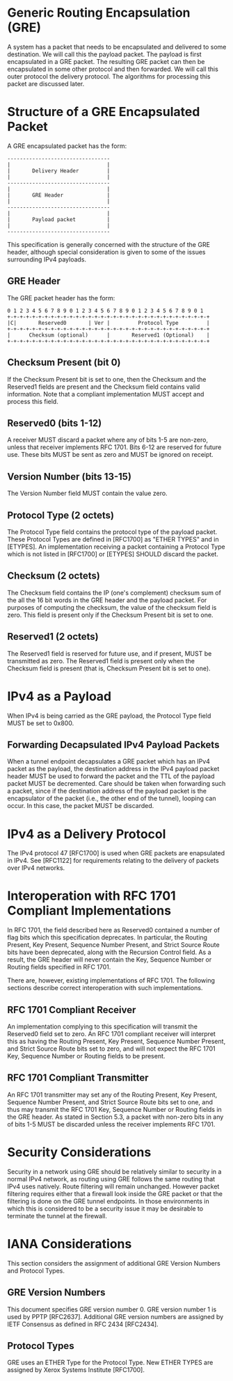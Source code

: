 # Generic Routing Encapsulation (GRE)

A system has a packet that needs to be encapsulated and delivered to some destination.  We will call this the payload packet.  The payload is first encapsulated in a GRE packet.  The resulting GRE packet can then be encapsulated in some other protocol and then forwarded.  We will call this outer protocol the delivery protocol. The algorithms for processing this packet are discussed later.

# Structure of a GRE Encapsulated Packet

   A GRE encapsulated packet has the form:

    ---------------------------------
    |                               |
    |       Delivery Header         |
    |                               |
    ---------------------------------
    |                               |
    |       GRE Header              |
    |                               |
    ---------------------------------
    |                               |
    |       Payload packet          |
    |                               |
    ---------------------------------

This specification is generally concerned with the structure of the GRE header, although special consideration is given to some of the issues surrounding IPv4 payloads.

## GRE Header

   The GRE packet header has the form:

    0 1 2 3 4 5 6 7 8 9 0 1 2 3 4 5 6 7 8 9 0 1 2 3 4 5 6 7 8 9 0 1
    +-+-+-+-+-+-+-+-+-+-+-+-+-+-+-+-+-+-+-+-+-+-+-+-+-+-+-+-+-+-+-+-+
    |C|       Reserved0       | Ver |         Protocol Type         |
    +-+-+-+-+-+-+-+-+-+-+-+-+-+-+-+-+-+-+-+-+-+-+-+-+-+-+-+-+-+-+-+-+
    |      Checksum (optional)      |       Reserved1 (Optional)    |
    +-+-+-+-+-+-+-+-+-+-+-+-+-+-+-+-+-+-+-+-+-+-+-+-+-+-+-+-+-+-+-+-+

## Checksum Present (bit 0)

If the Checksum Present bit is set to one, then the Checksum and the Reserved1 fields are present and the Checksum field contains valid information. Note that a compliant implementation MUST accept and process this field.

## Reserved0 (bits 1-12)

A receiver MUST discard a packet where any of bits 1-5 are non-zero, unless that receiver implements RFC 1701. Bits 6-12 are reserved for future use. These bits MUST be sent as zero and MUST be ignored on receipt.

## Version Number (bits 13-15)

The Version Number field MUST contain the value zero.

## Protocol Type (2 octets)

The Protocol Type field contains the protocol type of the payload packet. These Protocol Types are defined in [RFC1700] as "ETHER TYPES" and in [ETYPES]. An implementation receiving a packet containing a Protocol Type which is not listed in [RFC1700] or [ETYPES] SHOULD discard the packet.

## Checksum (2 octets)

The Checksum field contains the IP (one's complement) checksum sum of the all the 16 bit words in the GRE header and the payload packet. For purposes of computing the checksum, the value of the checksum field is zero. This field is present only if the Checksum Present bit is set to one.

## Reserved1 (2 octets)

The Reserved1 field is reserved for future use, and if present, MUST be transmitted as zero. The Reserved1 field is present only when the Checksum field is present (that is, Checksum Present bit is set to one).

# IPv4 as a Payload

When IPv4 is being carried as the GRE payload, the Protocol Type field MUST be set to 0x800.

## Forwarding Decapsulated IPv4 Payload Packets

When a tunnel endpoint decapsulates a GRE packet which has an IPv4 packet as the payload, the destination address in the IPv4 payload packet header MUST be used to forward the packet and the TTL of the payload packet MUST be decremented. Care should be taken when forwarding such a packet, since if the destination address of the payload packet is the encapsulator of the packet (i.e., the other end of the tunnel), looping can occur. In this case, the packet MUST be discarded.

# IPv4 as a Delivery Protocol

 The IPv4 protocol 47 [RFC1700] is used when GRE packets are enapsulated in IPv4. See [RFC1122] for requirements relating to the delivery of packets over IPv4 networks.

# Interoperation with RFC 1701 Compliant Implementations

 In RFC 1701, the field described here as Reserved0 contained a number of flag bits which this specification deprecates. In particular, the Routing Present, Key Present, Sequence Number Present, and Strict Source Route bits have been deprecated, along with the Recursion Control field. As a result, the GRE header will never contain the Key, Sequence Number or Routing fields specified in RFC 1701.

There are, however, existing implementations of RFC 1701. The following sections describe correct interoperation with such implementations.

## RFC 1701 Compliant Receiver

An implementation complying to this specification will transmit the Reserved0 field set to zero. An RFC 1701 compliant receiver will interpret this as having the Routing Present, Key Present, Sequence Number Present, and Strict Source Route bits set to zero, and will not expect the RFC 1701 Key, Sequence Number or Routing fields to be present.

## RFC 1701 Compliant Transmitter

An RFC 1701 transmitter may set any of the Routing Present, Key Present, Sequence Number Present, and Strict Source Route bits set to one, and thus may transmit the RFC 1701 Key, Sequence Number or Routing fields in the GRE header. As stated in Section 5.3, a packet with non-zero bits in any of bits 1-5 MUST be discarded unless the receiver implements RFC 1701.

# Security Considerations

Security in a network using GRE should be relatively similar to security in a normal IPv4 network, as routing using GRE follows the same routing that IPv4 uses natively. Route filtering will remain unchanged. However packet filtering requires either that a firewall look inside the GRE packet or that the filtering is done on the GRE tunnel endpoints. In those environments in which this is considered to be a security issue it may be desirable to terminate the tunnel at the firewall.

# IANA Considerations

 This section considers the assignment of additional GRE Version Numbers and Protocol Types.

## GRE Version Numbers

This document specifies GRE version number 0. GRE version number 1 is used by PPTP [RFC2637]. Additional GRE version numbers are assigned by IETF Consensus as defined in RFC 2434 [RFC2434].

## Protocol Types

GRE uses an ETHER Type for the Protocol Type. New ETHER TYPES are assigned by Xerox Systems Institute [RFC1700].
